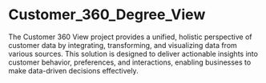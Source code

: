 # Customer_360_Degree_View
The Customer 360 View project provides a unified, holistic perspective of customer data by integrating, transforming, and visualizing data from various sources. This solution is designed to deliver actionable insights into customer behavior, preferences, and interactions, enabling businesses to make data-driven decisions effectively.
